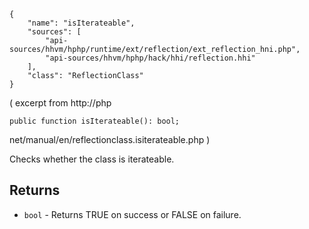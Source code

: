 ``` yamlmeta
{
    "name": "isIterateable",
    "sources": [
        "api-sources/hhvm/hphp/runtime/ext/reflection/ext_reflection_hni.php",
        "api-sources/hhvm/hphp/hack/hhi/reflection.hhi"
    ],
    "class": "ReflectionClass"
}
```




( excerpt from
http://php




``` Hack
public function isIterateable(): bool;
```




net/manual/en/reflectionclass.isiterateable.php )




Checks whether the class is iterateable.




## Returns




+ ` bool ` - Returns TRUE on success or FALSE on failure.
<!-- HHAPIDOC -->
